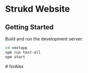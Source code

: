# Strukd Website

## Getting Started

Build and run the development server:

```bash
cd nextapp
npm run test-all
npm start
```

#   f o r A l e x  
 